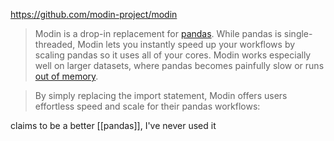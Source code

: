 https://github.com/modin-project/modin

> Modin is a drop-in replacement for [pandas](https://github.com/pandas-dev/pandas). While pandas is single-threaded, Modin lets you instantly speed up your workflows by scaling pandas so it uses all of your cores. Modin works especially well on larger datasets, where pandas becomes painfully slow or runs [out of memory](https://modin.readthedocs.io/en/latest/getting_started/why_modin/out_of_core.html).

> By simply replacing the import statement, Modin offers users effortless speed and scale for their pandas workflows:

claims to be a better [[pandas]], I've never used it